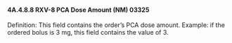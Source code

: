 #### 4A.4.8.8 RXV-8 PCA Dose Amount (NM) 03325

Definition: This field contains the order’s PCA dose amount. Example: if the ordered bolus is 3 mg, this field contains the value of 3.
